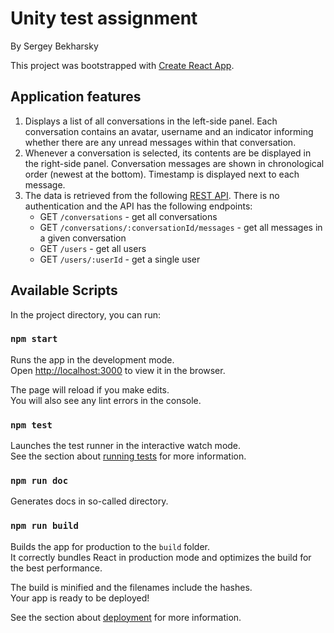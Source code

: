 # Unity test assignment

By Sergey Bekharsky

This project was bootstrapped with [Create React App](https://github.com/facebook/create-react-app).

## Application features

1. Displays a list of all conversations in the left-side panel. Each conversation contains an avatar, username and an indicator informing whether there are any unread messages within that conversation.
2. Whenever a conversation is selected, its contents are be displayed in the right-side panel. Conversation messages are shown in chronological order (newest at the bottom). Timestamp is displayed next to each message.
3. The data is retrieved from the following [REST API](http://ui-developer-backend.herokuapp.com/api). There is no authentication and the API has the following endpoints:
   - GET `/conversations` - get all conversations
   - GET `/conversations/:conversationId/messages` - get all messages in a given conversation
   - GET `/users` - get all users
   - GET `/users/:userId` - get a single user

## Available Scripts

In the project directory, you can run:

### `npm start`

Runs the app in the development mode.<br>
Open [http://localhost:3000](http://localhost:3000) to view it in the browser.

The page will reload if you make edits.<br>
You will also see any lint errors in the console.

### `npm test`

Launches the test runner in the interactive watch mode.<br>
See the section about [running tests](https://facebook.github.io/create-react-app/docs/running-tests) for more information.

### `npm run doc`

Generates docs in so-called directory.

### `npm run build`

Builds the app for production to the `build` folder.<br>
It correctly bundles React in production mode and optimizes the build for the best performance.

The build is minified and the filenames include the hashes.<br>
Your app is ready to be deployed!

See the section about [deployment](https://facebook.github.io/create-react-app/docs/deployment) for more information.
